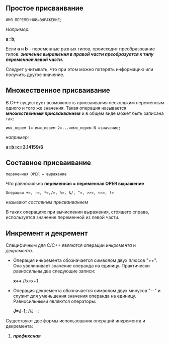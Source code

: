 ## Простое присваивание

	ИМЯ_ПЕРЕМЕННОЙ=ВЫРАЖЕНИЕ;

*Например:*

**a=b**;

Если **a** и **b** - переменные разных типов, происходит преобразование типов: ***значение выражения в правой части преобразуется к типу переменной левой части.***

Следует учитывать, что при этом можно потерять информацию или получить другое значение.


## Множественное присваивание

В С++ существует возможность присваивания нескольким переменным одного и того же значения. Такая операция называется ***множественным присваиванием*** и в общем виде может быть записана так:

	имя_перем 1= имя_перем 2=...=пмя_перем N =значение;

*например:*

**a=b=c=3.14159/6**


## Составное присваивание

	переменная OPER = выражение

Что равносильно **переменная = переменная OPER выражение**

	Операции +=, -=, *=,/=, %=, &/, ^=, >>=, <<=, !=
называют *составным присваиванием*

В таких операциях при вычислении выражения, стоящего справа, используется значение переменной из левой части.


## Инкремент и декремент

Специфичным для С/С++ являются операции *инкремента* и *декремента.*

- Операция инкремента обозначается символом двух плюсов "++". Она увеличивает значение операнда на единицу. Практически равносильны две следующие записи:

	**x++**                           //x=x+1

- Операция декремента обозначается символом двух минусов "--" и служит для уменьшения значения операнда на единицу. Равносильными являются операторы:

	**J=J-1;**                        //J--;


Существуют две формы использования операций инкремента и декремента:

1) ***префиксная***